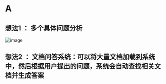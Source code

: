 # A

## 想法1 ： 多个具体问题分析

![image](https://github.com/Zhu-Pengming-Tom/ChatBot/blob/main/MarkDownImages/4ec339dd8f3a6cb35198d2701dd8240.png)

## 想法2 ： 文档问答系统：可以将大量文档加载到系统中，然后根据用户提出的问题，系统会自动查找相关文档并生成答案
